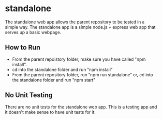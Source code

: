 # standalone

The standalone web app allows the parent repository to be tested in a simple way. The standalone app is a simple node.js + express web app that serves up a basic webpage.

## How to Run

-   From the parent repoistory folder, make sure you have called "npm install".
-   cd into the standalone folder and run "npm install"
-   From the parent repository folder, run "npm run standalone" or, cd into the standalone folder and run "npm start"

## No Unit Testing

There are no unit tests for the standalone web app. This is a testing app and it doesn't make sense to have unit tests for it.
